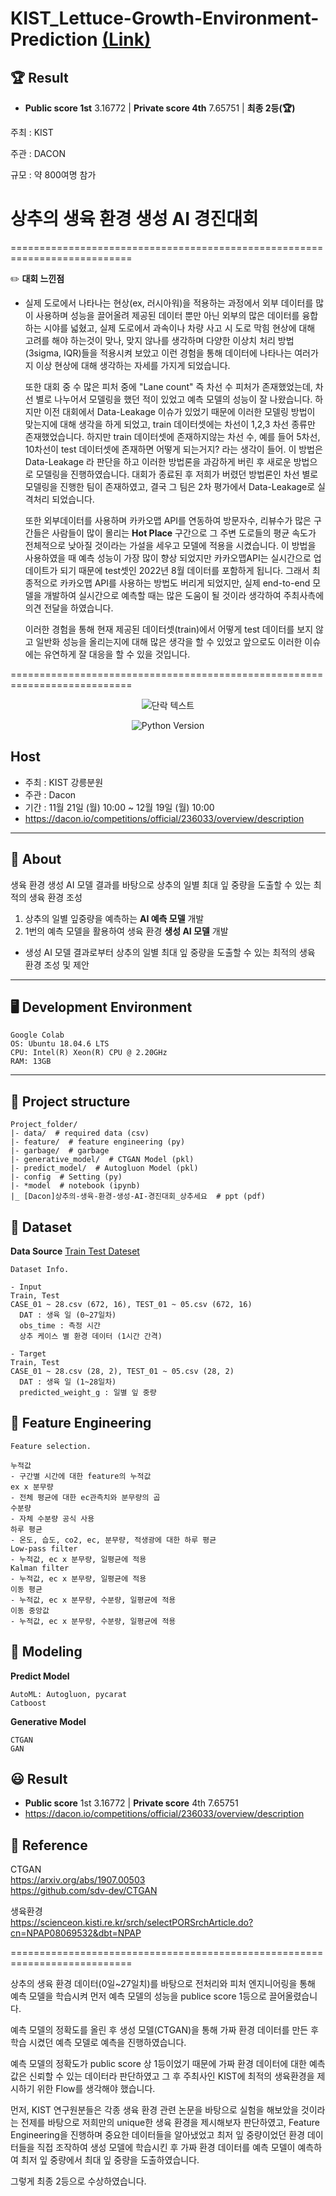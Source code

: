 # KIST_Lettuce-Growth-Environment-Prediction  [(Link)](https://dacon.io/competitions/official/236033/overview/description)

## 🏆 Result
- **Public score 1st** 3.16772 | **Private score 4th** 7.65751 | **최종 2등(🏆)**

주최 : KIST

주관 : DACON

규모 : 약 800여명 참가



# 상추의 생육 환경 생성 AI 경진대회

===========================================================================

✏️
**대회 느낀점**
 - 실제 도로에서 나타나는 현상(ex, 러시아워)을 적용하는 과정에서 외부 데이터를 많이 사용하며 성능을 끌어올려 제공된 데이터 뿐만 아닌 외부의 많은 데이터를 융합하는 시야를 넓혔고, 실제 도로에서 과속이나 차량 사고 시 도로 막힘 현상에 대해
   고려를 해야 하는것이 맞나, 맞지 않나를 생각하며 다양한 이상치 처리 방법(3sigma, IQR)들을 적용시켜 보았고 이런 경험을 통해 데이터에 나타나는 여러가지 이상 현상에 대해 생각하는 자세를 가지게 되었습니다.
   
   또한 대회 중 수 많은 피처 중에 "Lane count" 즉 차선 수 피처가 존재했었는데, 차선 별로 나누어서 모델링을 했던 적이 있었고 예측 모델의 성능이 잘 나왔습니다.
   하지만 이전 대회에서 Data-Leakage 이슈가 있었기 때문에 이러한 모델링 방법이 맞는지에 대해 생각을 하게 되었고,
   train 데이터셋에는 차선이 1,2,3 차선 종류만 존재했었습니다. 하지만 train 데이터셋에 존재하지않는 차선 수, 예를 들어 5차선, 10차선이 test 데이터셋에 존재하면 어떻게 되는거지? 라는 생각이 들어.
   이 방법은 Data-Leakage 라 판단을 하고 이러한 방법론을 과감하게 버린 후 새로운 방법으로 모델링을 진행하였습니다.
   대회가 종료된 후 저희가 버렸던 방법론인 차선 별로 모델링을 진행한 팀이 존재하였고, 결국 그 팀은 2차 평가에서 Data-Leakage로 실격처리 되었습니다.

   또한 외부데이터를 사용하며 카카오맵 API를 연동하여 방문자수, 리뷰수가 많은 구간들은 사람들이 많이 몰리는 **Hot Place** 구간으로 그 주변 도로들의 평균 속도가 전체적으로 낮아질 것이라는 가설을 세우고 모델에 적용을 시켰습니다.
   이 방법을 사용하였을 때 예측 성능이 가장 많이 향상 되었지만 카카오맵API는 실시간으로 업데이트가 되기 때문에 test셋인 2022년 8월 데이터를 포함하게 됩니다.
   그래서 최종적으로 카카오맵 API를 사용하는 방법도 버리게 되었지만, 실제 end-to-end 모델을 개발하여 실시간으로 예측할 때는 많은 도움이 될 것이라 생각하여 주최사측에 의견 전달을 하였습니다.
   
   이러한 경험을 통해 현재 제공된 데이터셋(train)에서 어떻게 test 데이터를 보지 않고 일반화 성능을 올리는지에 대해 많은 생각을 할 수 있었고 앞으로도 이러한 이슈에는 유연하게 잘 대응을 할 수 있을 것입니다.

===========================================================================

<div align=center>
  
  ![단락 텍스트](./img/Lettuce%20Growth%20Environment%20Prediction.png)
</div>


<div align="center">
    
  ![Python Version](https://img.shields.io/badge/Python-3.8.16-blue)
</div>


## Host
- 주최 : KIST 강릉분원
- 주관 : Dacon
- 기간 : 11월 21일 (월) 10:00 ~ 12월 19일 (월) 10:00
- https://dacon.io/competitions/official/236033/overview/description
---
## 🧐 About
생육 환경 생성 AI 모델 결과를 바탕으로 상추의 일별 최대 잎 중량을 도출할 수 있는 최적의 생육 환경 조성


1. 상추의 일별 잎중량을 예측하는 **AI 예측 모델** 개발 
2. 1번의 예측 모델을 활용하여 생육 환경 **생성 AI 모델** 개발 
  - 생성 AI 모델 결과로부터 상추의 일별 최대 잎 중량을 도출할 수 있는 최적의 생육 환경 조성 및 제안 

---
## 🖥️ Development Environment
```
Google Colab
OS: Ubuntu 18.04.6 LTS
CPU: Intel(R) Xeon(R) CPU @ 2.20GHz
RAM: 13GB
```
---
## 🔖 Project structure

```
Project_folder/
|- data/  # required data (csv)
|- feature/  # feature engineering (py)
|- garbage/  # garbage 
|- generative_model/  # CTGAN Model (pkl)
|- predict_model/  # Autogluon Model (pkl)
|- config  # Setting (py)
|- *model  # notebook (ipynb)
|_ [Dacon]상추의-생육-환경-생성-AI-경진대회_상추세요  # ppt (pdf) 
```
## 📖 Dataset
**Data Source**  [Train Test Dateset](https://dacon.io/competitions/official/236033/data)
```
Dataset Info.

- Input
Train, Test
CASE_01 ~ 28.csv (672, 16), TEST_01 ~ 05.csv (672, 16)
  DAT : 생육 일 (0~27일차)
  obs_time : 측정 시간
  상추 케이스 별 환경 데이터 (1시간 간격)

- Target
Train, Test
CASE_01 ~ 28.csv (28, 2), TEST_01 ~ 05.csv (28, 2)
  DAT : 생육 일 (1~28일차)
  predicted_weight_g : 일별 잎 중량
```


## 🔧 Feature Engineering
```
Feature selection.

누적값
- 구간별 시간에 대한 feature의 누적값
ex x 분무량
- 전체 평균에 대한 ec관측치와 분무량의 곱
수분량
- 자체 수분량 공식 사용
하루 평균
- 온도, 습도, co2, ec, 분무량, 적생광에 대한 하루 평균
Low-pass filter
- 누적값, ec x 분무량, 일평균에 적용
Kalman filter
- 누적값, ec x 분무량, 일평균에 적용
이동 평균
- 누적값, ec x 분무량, 수분량, 일평균에 적용
이동 중앙값
- 누적값, ec x 분무량, 수분량, 일평균에 적용
```

## 🎈 Modeling

**Predict Model**
```
AutoML: Autogluon, pycarat
Catboost
```
**Generative Model**
```
CTGAN
GAN
```


## 😃 Result
- **Public score** 1st 3.16772 | **Private score** 4th 7.65751
- https://dacon.io/competitions/official/236033/overview/description

## 📖 Reference
CTGAN  
https://arxiv.org/abs/1907.00503  
https://github.com/sdv-dev/CTGAN  

생육환경  
https://scienceon.kisti.re.kr/srch/selectPORSrchArticle.do?cn=NPAP08069532&dbt=NPAP

===========================================================================

상추의 생육 환경 데이터(0일~27일치)를 바탕으로 전처리와 피처 엔지니어링을 통해 예측 모델을 학습시켜 먼저 예측 모델의 성능을 publice score 1등으로 끌어올렸습니다. 

예측 모델의 정확도를 올린 후 생성 모델(CTGAN)을 통해 가짜 환경 데이터를 만든 후 학습 시켰던 예측 모델로 예측을 진행하였습니다.

예측 모델의 정확도가 public score 상 1등이었기 때문에 가짜 환경 데이터에 대한 예측값은 신뢰할 수 있는 데이터라 판단하였고 그 후 주최사인 KIST에 최적의 생육환경을 제시하기 위한 Flow를 생각해야 했습니다. 

먼저, KIST 연구원분들은 각종 생육 환경 관련 논문을 바탕으로 실험을 해보았을 것이라는 전제를 바탕으로 저희만의 unique한 생육 환경을 제시해보자 판단하였고, Feature Engineering을 진행하며 중요한 데이터들을 알아냈었고 최저 잎 중량이었던 환경 데이터들을 직접 조작하여 생성 모델에 학습시킨 후 가짜 환경 데이터를 예측 모델이 예측하여 최저 잎 중량에서 최대 잎 중량을 도출하였습니다.

그렇게 최종 2등으로 수상하였습니다.
